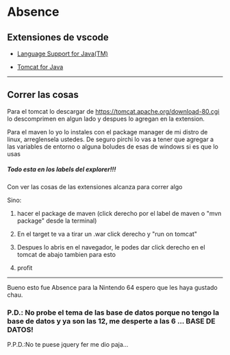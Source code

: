 # Absence 


## Extensiones de vscode

* [Language Support for Java(TM)][java]

[java]:https://marketplace.visualstudio.com/items?itemName=redhat.java

* [Tomcat for Java][tomcat]

[tomcat]:https://marketplace.visualstudio.com/items?itemName=adashen.vscode-tomcat

---
## Correr las cosas
Para el tomcat lo descargar de https://tomcat.apache.org/download-80.cgi
lo descomprimen en algun lado y despues lo agregan en la extension.

Para el maven lo yo lo instales con el package manager de mi distro de linux, arreglensela ustedes. De seguro pirchi lo vas a tener que agregar a las variables de entorno o alguna boludes de esas de windows si es que lo usas
##### Todo esta en los labels del explorer!!!

Con ver las cosas de las extensiones alcanza para correr algo

Sino:

1. hacer el package de maven (click derecho por el label de maven o "mvn package" desde la terminal)

2. En el target te va a tirar un .war click derecho y "run on tomcat"

3. Despues lo abris en el navegador, le podes dar click derecho en el tomcat de abajo tambien para esto

4. profit

---

Bueno esto fue Absence para la Nintendo 64 espero que les haya gustado chau.

### P.D.: No probe el tema de las base de datos porque no tengo la base de datos y ya son las 12, me desperte a las 6 ... BASE DE DATOS!

P.P.D.:No te puese jquery fer me dio paja...